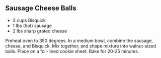 Sausage Cheese Balls
--------------------

- 3 cups Bisquick
- 1 lbs (hot) sausage
- 2 lbs sharp grated cheese

Preheat oven to 350 degrees. In a medium bowl, combine the sausage, cheese, and Bisquick. Mix together, and shape mixture into walnut-sized balls. Place on a foil-lined cookie sheet. Bake for 20-25 minutes.
